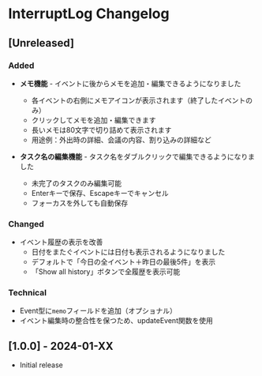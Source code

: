 # InterruptLog Changelog

## [Unreleased]

### Added
- **メモ機能** - イベントに後からメモを追加・編集できるようになりました
  - 各イベントの右側にメモアイコンが表示されます（終了したイベントのみ）
  - クリックしてメモを追加・編集できます
  - 長いメモは80文字で切り詰めて表示されます
  - 用途例：外出時の詳細、会議の内容、割り込みの詳細など

- **タスク名の編集機能** - タスク名をダブルクリックで編集できるようになりました
  - 未完了のタスクのみ編集可能
  - Enterキーで保存、Escapeキーでキャンセル
  - フォーカスを外しても自動保存

### Changed
- イベント履歴の表示を改善
  - 日付をまたぐイベントには日付も表示されるようになりました
  - デフォルトで「今日の全イベント＋昨日の最後5件」を表示
  - 「Show all history」ボタンで全履歴を表示可能

### Technical
- Event型に`memo`フィールドを追加（オプショナル）
- イベント編集時の整合性を保つため、updateEvent関数を使用

## [1.0.0] - 2024-01-XX
- Initial release